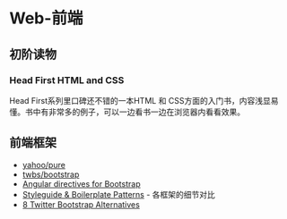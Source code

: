 # Web-前端

## 初阶读物

### Head First HTML and CSS

Head First系列里口碑还不错的一本HTML 和 CSS方面的入门书，内容浅显易懂。书中有非常多的例子，可以一边看书一边在浏览器内看看效果。

## 前端框架

* [yahoo/pure](https://github.com/yahoo/pure)
* [twbs/bootstrap](https://github.com/twbs/bootstrap)
* [Angular directives for Bootstrap](http://angular-ui.github.io/bootstrap/)
* [Styleguide & Boilerplate Patterns](https://docs.google.com/spreadsheet/ccc?key=0AiN0QfBTPpOCdDFjWlM0eU1ra21XanZkekxGbjA2WWc#gid=0) - 各框架的细节对比
* [8 Twitter Bootstrap Alternatives](http://modernweb.com/2014/02/17/8-bootstrap-alternatives/)
